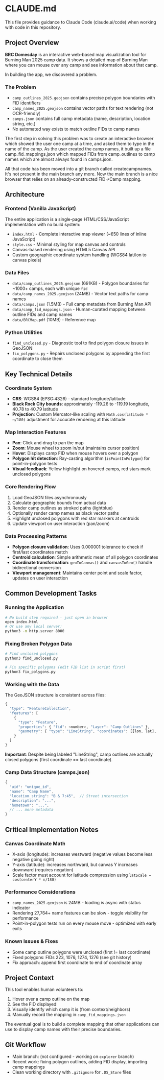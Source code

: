 # CLAUDE.md

This file provides guidance to Claude Code (claude.ai/code) when working with code in this repository.

## Project Overview

**BRC Domesday** is an interactive web-based map visualization tool for Burning Man 2025 camp data. It shows a detailed map of Burning Man where you can mouse over any camp and see information about that camp.

In building the app, we discovered a problem. 

### The Problem
- `camp_outlines_2025.geojson` contains precise polygon boundaries with FID identifiers
- `camp_names_2025.geojson` contains vector paths for text rendering (not OCR-friendly)
- `camps.json` contains full camp metadata (name, description, location string, etc.)
- No automated way exists to match outline FIDs to camp names

The first step in solving this problem was to create an interactive browser which showed the user one camp at a time, and asked them to type in the name of the camp. As the user created the camp names, it built up a file camp_fid_mappings.json which mapped FIDs from camp_outlines to camp names which are almost always found in camps.json.

All that code has been moved into a git branch called createcampnames. It's not present in the main branch any more. Now the main branch is a nice browser that relies on an already-constructed FID->Camp mapping.

## Architecture

### Frontend (Vanilla JavaScript)
The entire application is a single-page HTML/CSS/JavaScript implementation with no build system:
- `index.html` - Complete interactive map viewer (~650 lines of inline JavaScript)
- `style.css` - Minimal styling for map canvas and controls
- Canvas-based rendering using HTML5 Canvas API
- Custom geographic coordinate system handling (WGS84 lat/lon to canvas pixels)

### Data Files
- `data/camp_outlines_2025.geojson` (691KB) - Polygon boundaries for ~1000+ camps, each with unique `fid`
- `data/camp_names_2025.geojson` (24MB) - Vector text paths for camp names
- `data/camps.json` (1.5MB) - Full camp metadata from Burning Man API
- `data/camp_fid_mappings.json` - Human-curated mapping between outline FIDs and camp names
- `data/BRCMap.pdf` (10MB) - Reference map

### Python Utilities
- `find_unclosed.py` - Diagnostic tool to find polygon closure issues in GeoJSON
- `fix_polygons.py` - Repairs unclosed polygons by appending the first coordinate to close them

## Key Technical Details

### Coordinate System
- **CRS**: WGS84 (EPSG:4326) - standard longitude/latitude
- **Black Rock City bounds**: approximately -119.26 to -119.19 longitude, 40.78 to 40.79 latitude
- **Projection**: Custom Mercator-like scaling with `Math.cos(latitude * π/180)` adjustment for accurate rendering at this latitude

### Map Interaction Features
- **Pan**: Click and drag to pan the map
- **Zoom**: Mouse wheel to zoom in/out (maintains cursor position)
- **Hover**: Displays camp FID when mouse hovers over a polygon
- **Polygon hit detection**: Ray-casting algorithm (`isPointInPolygon`) for point-in-polygon tests
- **Visual feedback**: Yellow highlight on hovered camps, red stars mark unclosed polygons

### Core Rendering Flow
1. Load GeoJSON files asynchronously
2. Calculate geographic bounds from actual data
3. Render camp outlines as stroked paths (lightblue)
4. Optionally render camp names as black vector paths
5. Highlight unclosed polygons with red star markers at centroids
6. Update viewport on user interaction (pan/zoom)

### Data Processing Patterns
- **Polygon closure validation**: Uses 0.000001 tolerance to check if first/last coordinates match
- **Centroid calculation**: Simple arithmetic mean of all polygon coordinates
- **Coordinate transformation**: `geoToCanvas()` and `canvasToGeo()` handle bidirectional conversion
- **Viewport management**: Maintains center point and scale factor, updates on user interaction

## Common Development Tasks

### Running the Application
```bash
# No build step required - just open in browser
open index.html
# Or use any local server:
python3 -m http.server 8000
```

### Fixing Broken Polygon Data
```bash
# Find unclosed polygons
python3 find_unclosed.py

# Fix specific polygons (edit FID list in script first)
python3 fix_polygons.py
```

### Working with the Data
The GeoJSON structure is consistent across files:
```javascript
{
  "type": "FeatureCollection",
  "features": [
    {
      "type": "Feature",
      "properties": { "fid": <number>, "Layer": "Camp Outlines" },
      "geometry": { "type": "LineString", "coordinates": [[lon, lat], ...] }
    }
  ]
}
```

**Important**: Despite being labeled "LineString", camp outlines are actually closed polygons (first coordinate == last coordinate).

### Camp Data Structure (camps.json)
```javascript
{
  "uid": "unique_id",
  "name": "Camp Name",
  "location_string": "B & 7:45",  // Street intersection
  "description": "...",
  "hometown": "...",
  // ... more metadata
}
```

## Critical Implementation Notes

### Canvas Coordinate Math
- X-axis (longitude): increases westward (negative values become less negative going right)
- Y-axis (latitude): increases northward, but canvas Y increases downward (requires negation)
- Scale factor must account for latitude compression using `latScale = cos(centerY * π/180)`

### Performance Considerations
- `camp_names_2025.geojson` is 24MB - loading is async with status indicator
- Rendering 27,764+ name features can be slow - toggle visibility for performance
- Point-in-polygon tests run on every mouse move - optimized with early exits

### Known Issues & Fixes
- Some camp outline polygons were unclosed (first != last coordinate)
- Fixed polygons: FIDs 223, 1076, 1274, 1276 (see git history)
- Fix approach: append first coordinate to end of coordinate array

## Project Context

This tool enables human volunteers to:
1. Hover over a camp outline on the map
2. See the FID displayed
3. Visually identify which camp it is (from context/neighbors)
4. Manually record the mapping in `camp_fid_mappings.json`

The eventual goal is to build a complete mapping that other applications can use to display camp names with their precise boundaries.

## Git Workflow

- Main branch: (not configured - working on `explorer` branch)
- Recent work: fixing polygon outlines, adding FID display, importing camp mappings
- Clean working directory with `.gitignore` for `.DS_Store` files
